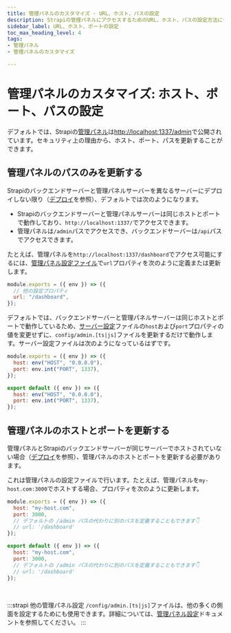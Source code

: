 ```yaml
---
title: 管理パネルのカスタマイズ - URL、ホスト、パスの設定
description: Strapiの管理パネルにアクセスするためのURL、ホスト、パスの設定方法について学びましょう。
sidebar_label: URL、ホスト、ポートの設定
toc_max_heading_level: 4
tags:
- 管理パネル 
- 管理パネルのカスタマイズ

---
```


# 管理パネルのカスタマイズ: ホスト、ポート、パスの設定

デフォルトでは、Strapiの[管理パネル](/dev-docs/admin-panel-customization)は[http://localhost:1337/admin](http://localhost:1337/admin)で公開されています。セキュリティ上の理由から、ホスト、ポート、パスを更新することができます。

## 管理パネルのパスのみを更新する

Strapiのバックエンドサーバーと管理パネルサーバーを異なるサーバーにデプロイしない限り（[デプロイ](/dev-docs/admin-panel-customization/deployment)を参照）、デフォルトでは次のようになります。

- Strapiのバックエンドサーバーと管理パネルサーバーは同じホストとポートで動作しており、`http://localhost:1337/`でアクセスできます。
- 管理パネルは`/admin`パスでアクセスでき、バックエンドサーバーは`/api`パスでアクセスできます。

たとえば、管理パネルを`http://localhost:1337/dashboard`でアクセス可能にするには、[管理パネル設定ファイル](/dev-docs/configurations/admin-panel)で`url`プロパティを次のように定義または更新します。

```js title="/config/admin.js"
module.exports = ({ env }) => ({
  // 他の設定プロパティ
  url: "/dashboard",
});
```

デフォルトでは、バックエンドサーバーと管理パネルサーバーは同じホストとポートで動作しているため、[サーバー設定](/dev-docs/configurations/server)ファイルの`host`および`port`プロパティの値を変更せずに、`config/admin.[ts|js]`ファイルを更新するだけで動作します。サーバー設定ファイルは次のようになっているはずです。

<Tabs groupId="js-ts">
<TabItem value="js" label="JavaScript">

```js title="/config/server.js"
module.exports = ({ env }) => ({
  host: env("HOST", "0.0.0.0"),
  port: env.int("PORT", 1337),
});
```

</TabItem>

<TabItem value="ts" label="TypeScript">

```js title="/config/server.ts"
export default ({ env }) => ({
  host: env("HOST", "0.0.0.0"),
  port: env.int("PORT", 1337),
});
```

</TabItem>
</Tabs>

## 管理パネルのホストとポートを更新する

管理パネルとStrapiのバックエンドサーバーが同じサーバーでホストされていない場合（[デプロイ](/dev-docs/admin-panel-customization/deployment)を参照）、管理パネルのホストとポートを更新する必要があります。

これは管理パネルの設定ファイルで行います。たとえば、管理パネルを`my-host.com:3000`でホストする場合、プロパティを次のように更新します。

<Tabs groupId="js-ts">
<TabItem value="js" label="JavaScript">

```js title="./config/admin.js"
module.exports = ({ env }) => ({
  host: "my-host.com",
  port: 3000,
  // デフォルトの /admin パスの代わりに別のパスを定義することもできます👇
  // url: '/dashboard' 
});
```

</TabItem>

<TabItem value="ts" label="TypeScript">

```js title="./config/admin.ts"
export default ({ env }) => ({
  host: "my-host.com",
  port: 3000,
  // デフォルトの /admin パスの代わりに別のパスを定義することもできます👇
  // url: '/dashboard'
});
```

</TabItem>
</Tabs>

<br/>

:::strapi 他の管理パネル設定
`/config/admin.[ts|js]`ファイルは、他の多くの側面を設定するためにも使用できます。詳細については、[管理パネル設定](/dev-docs/configurations/admin-panel)ドキュメントを参照してください。
:::